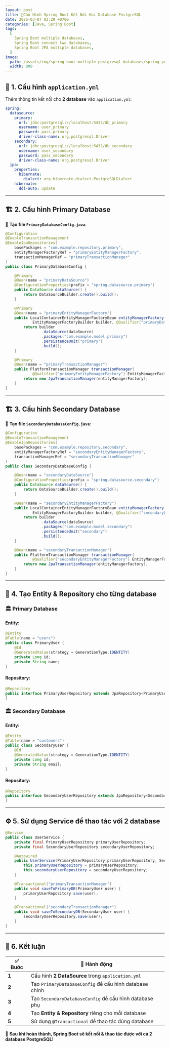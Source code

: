 ```yaml
---
layout: post
title: 🔧Cấu Hình Spring Boot Kết Nối Hai Database PostgreSQL
date: 2025-03-07 02:29 +0700
categories: [Java, Spring Boot]
tags:
  [
    Spring Boot multiple databases,
    Spring Boot connect two databases,
    Spring Boot JPA multiple databases,
  ]
image:
  path: /assets/img/spring-boot-multiple-postgresql-databases/spring-postgres.png
  width: 800
---
```

## 📌 1. Cấu hình `application.yml`

Thêm thông tin kết nối cho **2 database** vào `application.yml`:

```yaml
spring:
  datasource:
    primary:
      url: jdbc:postgresql://localhost:5432/db_primary
      username: user_primary
      password: pass_primary
      driver-class-name: org.postgresql.Driver
    secondary:
      url: jdbc:postgresql://localhost:5432/db_secondary
      username: user_secondary
      password: pass_secondary
      driver-class-name: org.postgresql.Driver
  jpa:
    properties:
      hibernate:
        dialect: org.hibernate.dialect.PostgreSQLDialect
    hibernate:
      ddl-auto: update
```

---

## 🏗 2. Cấu hình Primary Database

📌 **Tạo file `PrimaryDatabaseConfig.java`**:

```java
@Configuration
@EnableTransactionManagement
@EnableJpaRepositories(
    basePackages = "com.example.repository.primary",
    entityManagerFactoryRef = "primaryEntityManagerFactory",
    transactionManagerRef = "primaryTransactionManager"
)
public class PrimaryDatabaseConfig {

    @Primary
    @Bean(name = "primaryDataSource")
    @ConfigurationProperties(prefix = "spring.datasource.primary")
    public DataSource dataSource() {
        return DataSourceBuilder.create().build();
    }

    @Primary
    @Bean(name = "primaryEntityManagerFactory")
    public LocalContainerEntityManagerFactoryBean entityManagerFactory(
            EntityManagerFactoryBuilder builder, @Qualifier("primaryDataSource") DataSource dataSource) {
        return builder
                .dataSource(dataSource)
                .packages("com.example.model.primary")
                .persistenceUnit("primary")
                .build();
    }

    @Primary
    @Bean(name = "primaryTransactionManager")
    public PlatformTransactionManager transactionManager(
            @Qualifier("primaryEntityManagerFactory") EntityManagerFactory entityManagerFactory) {
        return new JpaTransactionManager(entityManagerFactory);
    }
}
```

---

## 🏗 3. Cấu hình Secondary Database

📌 **Tạo file `SecondaryDatabaseConfig.java`**:

```java
@Configuration
@EnableTransactionManagement
@EnableJpaRepositories(
    basePackages = "com.example.repository.secondary",
    entityManagerFactoryRef = "secondaryEntityManagerFactory",
    transactionManagerRef = "secondaryTransactionManager"
)
public class SecondaryDatabaseConfig {

    @Bean(name = "secondaryDataSource")
    @ConfigurationProperties(prefix = "spring.datasource.secondary")
    public DataSource dataSource() {
        return DataSourceBuilder.create().build();
    }

    @Bean(name = "secondaryEntityManagerFactory")
    public LocalContainerEntityManagerFactoryBean entityManagerFactory(
            EntityManagerFactoryBuilder builder, @Qualifier("secondaryDataSource") DataSource dataSource) {
        return builder
                .dataSource(dataSource)
                .packages("com.example.model.secondary")
                .persistenceUnit("secondary")
                .build();
    }

    @Bean(name = "secondaryTransactionManager")
    public PlatformTransactionManager transactionManager(
            @Qualifier("secondaryEntityManagerFactory") EntityManagerFactory entityManagerFactory) {
        return new JpaTransactionManager(entityManagerFactory);
    }
}
```

---

## 📂 4. Tạo Entity & Repository cho từng database

### 🏛 **Primary Database**

#### **Entity:**
```java
@Entity
@Table(name = "users")
public class PrimaryUser {
    @Id
    @GeneratedValue(strategy = GenerationType.IDENTITY)
    private Long id;
    private String name;
}
```

#### **Repository:**
```java
@Repository
public interface PrimaryUserRepository extends JpaRepository<PrimaryUser, Long> {
}
```

### 🏛 **Secondary Database**

#### **Entity:**
```java
@Entity
@Table(name = "customers")
public class SecondaryUser {
    @Id
    @GeneratedValue(strategy = GenerationType.IDENTITY)
    private Long id;
    private String email;
}
```

#### **Repository:**
```java
@Repository
public interface SecondaryUserRepository extends JpaRepository<SecondaryUser, Long> {
}
```

---

## ⚙️ 5. Sử dụng Service để thao tác với 2 database

```java
@Service
public class UserService {
    private final PrimaryUserRepository primaryUserRepository;
    private final SecondaryUserRepository secondaryUserRepository;

    @Autowired
    public UserService(PrimaryUserRepository primaryUserRepository, SecondaryUserRepository secondaryUserRepository) {
        this.primaryUserRepository = primaryUserRepository;
        this.secondaryUserRepository = secondaryUserRepository;
    }

    @Transactional("primaryTransactionManager")
    public void saveToPrimaryDB(PrimaryUser user) {
        primaryUserRepository.save(user);
    }

    @Transactional("secondaryTransactionManager")
    public void saveToSecondaryDB(SecondaryUser user) {
        secondaryUserRepository.save(user);
    }
}
```

---

## 📌 6. Kết luận

| ✅ **Bước** | 🎯 **Hành động** |
|------------|-----------------|
| **1** | Cấu hình **2 DataSource** trong `application.yml` |
| **2** | Tạo `PrimaryDatabaseConfig` để cấu hình database chính |
| **3** | Tạo `SecondaryDatabaseConfig` để cấu hình database phụ |
| **4** | Tạo **Entity & Repository** riêng cho mỗi database |
| **5** | Sử dụng `@Transactional` để thao tác đúng database |

🚀 **Sau khi hoàn thành, Spring Boot sẽ kết nối & thao tác được với cả 2 database PostgreSQL!**